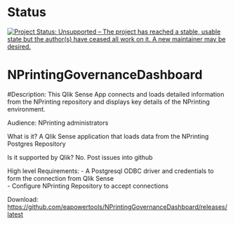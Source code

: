 # Status
[![Project Status: Unsupported – The project has reached a stable, usable state but the author(s) have ceased all work on it. A new maintainer may be desired.](https://www.repostatus.org/badges/latest/unsupported.svg)](https://www.repostatus.org/#unsupported)


# NPrintingGovernanceDashboard

#Description:                     This Qlik Sense App connects and loads detailed information from the NPrinting repository and displays key details of the NPrinting environment.  

Audience:                         NPrinting administrators  

What is it?                       A Qlik Sense application that loads data from the NPrinting Postgres Repository  

Is it supported by Qlik?          No. Post issues into github  

High level Requirements:          - A Postgresql ODBC driver and credentials to form the connection from Qlik Sense  
                                  - Configure NPrinting Repository to accept connections  
 
Download:                         https://github.com/eapowertools/NPrintingGovernanceDashboard/releases/latest
  
